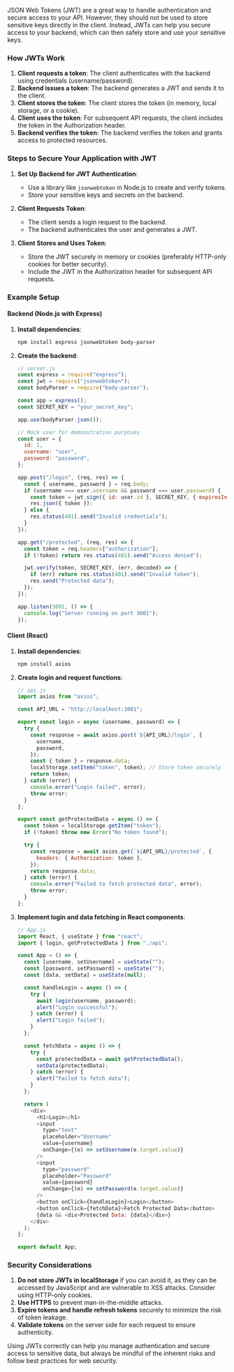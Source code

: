 JSON Web Tokens (JWT) are a great way to handle authentication and secure access to your API. However, they should not be used to store sensitive keys directly in the client. Instead, JWTs can help you secure access to your backend, which can then safely store and use your sensitive keys.

### How JWTs Work

1. **Client requests a token**: The client authenticates with the backend using credentials (username/password).
2. **Backend issues a token**: The backend generates a JWT and sends it to the client.
3. **Client stores the token**: The client stores the token (in memory, local storage, or a cookie).
4. **Client uses the token**: For subsequent API requests, the client includes the token in the Authorization header.
5. **Backend verifies the token**: The backend verifies the token and grants access to protected resources.

### Steps to Secure Your Application with JWT

1. **Set Up Backend for JWT Authentication**:

   - Use a library like `jsonwebtoken` in Node.js to create and verify tokens.
   - Store your sensitive keys and secrets on the backend.

2. **Client Requests Token**:

   - The client sends a login request to the backend.
   - The backend authenticates the user and generates a JWT.

3. **Client Stores and Uses Token**:
   - Store the JWT securely in memory or cookies (preferably HTTP-only cookies for better security).
   - Include the JWT in the Authorization header for subsequent API requests.

### Example Setup

#### Backend (Node.js with Express)

1. **Install dependencies**:

   ```sh
   npm install express jsonwebtoken body-parser
   ```

2. **Create the backend**:

   ```javascript
   // server.js
   const express = require("express");
   const jwt = require("jsonwebtoken");
   const bodyParser = require("body-parser");

   const app = express();
   const SECRET_KEY = "your_secret_key";

   app.use(bodyParser.json());

   // Mock user for demonstration purposes
   const user = {
     id: 1,
     username: "user",
     password: "password",
   };

   app.post("/login", (req, res) => {
     const { username, password } = req.body;
     if (username === user.username && password === user.password) {
       const token = jwt.sign({ id: user.id }, SECRET_KEY, { expiresIn: "1h" });
       res.json({ token });
     } else {
       res.status(401).send("Invalid credentials");
     }
   });

   app.get("/protected", (req, res) => {
     const token = req.headers["authorization"];
     if (!token) return res.status(401).send("Access denied");

     jwt.verify(token, SECRET_KEY, (err, decoded) => {
       if (err) return res.status(401).send("Invalid token");
       res.send("Protected data");
     });
   });

   app.listen(3001, () => {
     console.log("Server running on port 3001");
   });
   ```

#### Client (React)

1. **Install dependencies**:

   ```sh
   npm install axios
   ```

2. **Create login and request functions**:

   ```javascript
   // api.js
   import axios from "axios";

   const API_URL = "http://localhost:3001";

   export const login = async (username, password) => {
     try {
       const response = await axios.post(`${API_URL}/login`, {
         username,
         password,
       });
       const { token } = response.data;
       localStorage.setItem("token", token); // Store token securely
       return token;
     } catch (error) {
       console.error("Login failed", error);
       throw error;
     }
   };

   export const getProtectedData = async () => {
     const token = localStorage.getItem("token");
     if (!token) throw new Error("No token found");

     try {
       const response = await axios.get(`${API_URL}/protected`, {
         headers: { Authorization: token },
       });
       return response.data;
     } catch (error) {
       console.error("Failed to fetch protected data", error);
       throw error;
     }
   };
   ```

3. **Implement login and data fetching in React components**:

   ```javascript
   // App.js
   import React, { useState } from "react";
   import { login, getProtectedData } from "./api";

   const App = () => {
     const [username, setUsername] = useState("");
     const [password, setPassword] = useState("");
     const [data, setData] = useState(null);

     const handleLogin = async () => {
       try {
         await login(username, password);
         alert("Login successful");
       } catch (error) {
         alert("Login failed");
       }
     };

     const fetchData = async () => {
       try {
         const protectedData = await getProtectedData();
         setData(protectedData);
       } catch (error) {
         alert("Failed to fetch data");
       }
     };

     return (
       <div>
         <h1>Login</h1>
         <input
           type="text"
           placeholder="Username"
           value={username}
           onChange={(e) => setUsername(e.target.value)}
         />
         <input
           type="password"
           placeholder="Password"
           value={password}
           onChange={(e) => setPassword(e.target.value)}
         />
         <button onClick={handleLogin}>Login</button>
         <button onClick={fetchData}>Fetch Protected Data</button>
         {data && <div>Protected Data: {data}</div>}
       </div>
     );
   };

   export default App;
   ```

### Security Considerations

1. **Do not store JWTs in localStorage** if you can avoid it, as they can be accessed by JavaScript and are vulnerable to XSS attacks. Consider using HTTP-only cookies.
2. **Use HTTPS** to prevent man-in-the-middle attacks.
3. **Expire tokens and handle refresh tokens** securely to minimize the risk of token leakage.
4. **Validate tokens** on the server side for each request to ensure authenticity.

Using JWTs correctly can help you manage authentication and secure access to sensitive data, but always be mindful of the inherent risks and follow best practices for web security.

